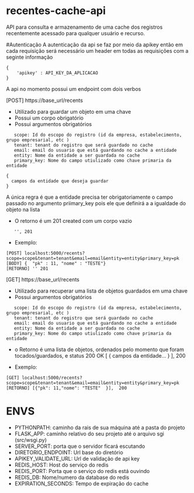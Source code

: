 # recentes-cache-api
API para consulta e armazenamento de uma cache dos registros recentemente acessado para qualquer usuário e recurso.

#Autenticação
A autenticação da api se faz por meio da apikey então em cada requisição será necessário um header em todas as requisições com a seginte informação
```
{
    'apikey' : API_KEY_DA_APLICACAO
}
```


A api no momento possui um endpoint com dois verbos


 

[POST]
https://base_url/recents

 * Utilizado para guardar um objeto em uma chave
 * Possui um corpo obrigatório
 * Possui argumentos obrigatórios
 ```
    scope: Id do escopo do registro (id da empresa, estabelecimento, grupo empresarial, etc )
    tenant: tenant do registro que será guardado no cache
    email: email do usuario que está guardando no cache a entidade
    entity: Nome da entidade a ser guardada no cache
    primary_key: Nome do campo utiulizado como chave primaria da entidade
 ```

  ```
 {
    campos da entidade que deseja guardar 
 }
 ```

  A única regra é que a entidade precisa ter obrigatoriamente o campo passado no argumento priimary_key pois ele que definirá a a igualdade do objeto na lista

 * O retorno é um 201 created com um corpo vazio
 ```
    '', 201
 ```
 * Exemplo:
  ```
  [POST] localhost:5000/recents?scope=scope&tenant=tenant&email=email&entity=entity&primary_key=pk
  [BODY] { 	"pk" : 11, "nome" : "TESTE"}
  [RETORNO] '' 201
  ```

[GET]
https://base_url/recents

 * Utilizado para recuperar uma lista de objetos guardados em uma chave
 * Possui argumentos obrigatórios
 ```
    scope: Id do escopo do registro (id da empresa, estabelecimento, grupo empresarial, etc )
    tenant: tenant do registro que será guardado no cache
    email: email do usuario que está guardando no cache a entidade
    entity: Nome da entidade a ser guardada no cache
    primary_key: Nome do campo utiulizado como chave primaria da entidade
 ```

 * o Retorno é uma lista de objetos, ordenados pelo momento que foram tocados/guardados, e status 200 OK
 [
    {
        campos da entidade...
    }
 ],
 200
  
 * Exemplo:
  ```
  [GET] localhost:5000/recents?scope=scope&tenant=tenant&email=email&entity=entity&primary_key=pk
  [RETORNO] [{"pk": 11,"nome": "TESTE"	}],  200
  ```

 # ENVS
 * PYTHONPATH: caminho da rais de sua máquina até a pasta do projeto
 * FLASK_APP: caminho relativo do seu projeto até o arquivo sgi (src/wsgi.py)
 * SERVER_PORT: porta que o servidor ficará escutando
 * DIRETORIO_ENDPOINT: Url base do diretório
 * APIKEY_VALIDATE_URL: Url de validação de api key
 * REDIS_HOST: Host do serviço do redis
 * REDIS_PORT: Porta que o serviço do redis está ouvindo 
 * REDIS_DB: Nome/numero da database do redis 
 * EXPIRATION_SECONDS: Tempo de expiração do cache


